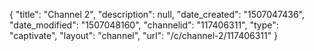 {
    "title": "Channel 2",
    "description": null,
    "date_created": "1507047436",
    "date_modified": "1507048160",
    "channelid": "117406311",
    "type": "captivate",
    "layout": "channel",
    "url": "\/c\/channel-2\/117406311"
}